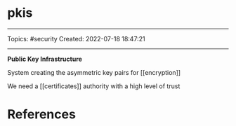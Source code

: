 # pkis
---
Topics: #security
Created: 2022-07-18 18:47:21

---

**Public Key Infrastructure**

System creating the asymmetric key pairs for [[encryption]]

We need a [[certificates]] authority with a high level of trust

# References
